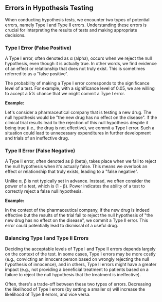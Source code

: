 ## Errors in Hypothesis Testing

When conducting hypothesis tests, we encounter two types of potential errors, namely Type I and Type II errors. Understanding these errors is crucial for interpreting the results of tests and making appropriate decisions.

### Type I Error (False Positive)

A Type I error, often denoted as α (alpha), occurs when we reject the null hypothesis, even though it is actually true. In other words, we find evidence of an effect or relationship that does not truly exist. This is sometimes referred to as a "false positive".

The probability of making a Type I error corresponds to the significance level of a test. For example, with a significance level of 0.05, we are willing to accept a 5% chance that we might commit a Type I error.

**Example:**

Let's consider a pharmaceutical company that is testing a new drug. The null hypothesis would be "the new drug has no effect on the disease". If the clinical trial results lead to the rejection of this null hypothesis despite it being true (i.e., the drug is not effective), we commit a Type I error. Such a situation could lead to unnecessary expenditures in further development and trials of an ineffective drug.

### Type II Error (False Negative)

A Type II error, often denoted as β (beta), takes place when we fail to reject the null hypothesis when it's actually false. This means we overlook an effect or relationship that truly exists, leading to a "false negative".

Unlike α, β is not typically set in advance. Instead, we often consider the power of a test, which is (1 - β). Power indicates the ability of a test to correctly reject a false null hypothesis.

**Example:**

In the context of the pharmaceutical company, if the new drug is indeed effective but the results of the trial fail to reject the null hypothesis of "the new drug has no effect on the disease", we commit a Type II error. This error could potentially lead to dismissal of a useful drug.

### Balancing Type I and Type II Errors

Deciding the acceptable levels of Type I and Type II errors depends largely on the context of the test. In some cases, Type I errors may be more costly (e.g., convicting an innocent person based on wrongly rejecting the null hypothesis of innocence), and in others, Type II errors might have a greater impact (e.g., not providing a beneficial treatment to patients based on a failure to reject the null hypothesis that the treatment is ineffective).

Often, there's a trade-off between these two types of errors. Decreasing the likelihood of Type I errors (by setting a smaller α) will increase the likelihood of Type II errors, and vice versa.
